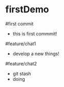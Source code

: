 # firstDemo

#first commit 

 - this is first commmit!

#feature/chat1

 - develop a new things!

#feature/chat2
 - git stash
 - doing
